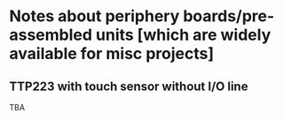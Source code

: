 

# Notes about periphery boards/pre-assembled units [which are widely available for misc projects]


## TTP223 with touch sensor without I/O line

TBA


